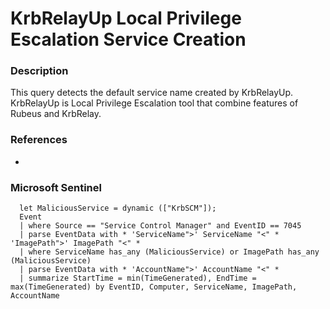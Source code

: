# KrbRelayUp Local Privilege Escalation Service Creation
### Description
This query detects the default service name created by KrbRelayUp. KrbRelayUp is Local Privilege Escalation tool that combine features of Rubeus and KrbRelay.
### References
-
### Microsoft Sentinel
```kusto
  let MaliciousService = dynamic (["KrbSCM"]);
  Event
  | where Source == "Service Control Manager" and EventID == 7045
  | parse EventData with * 'ServiceName">' ServiceName "<" * 'ImagePath">' ImagePath "<" *
  | where ServiceName has_any (MaliciousService) or ImagePath has_any (MaliciousService)
  | parse EventData with * 'AccountName">' AccountName "<" *
  | summarize StartTime = min(TimeGenerated), EndTime = max(TimeGenerated) by EventID, Computer, ServiceName, ImagePath, AccountName
```
